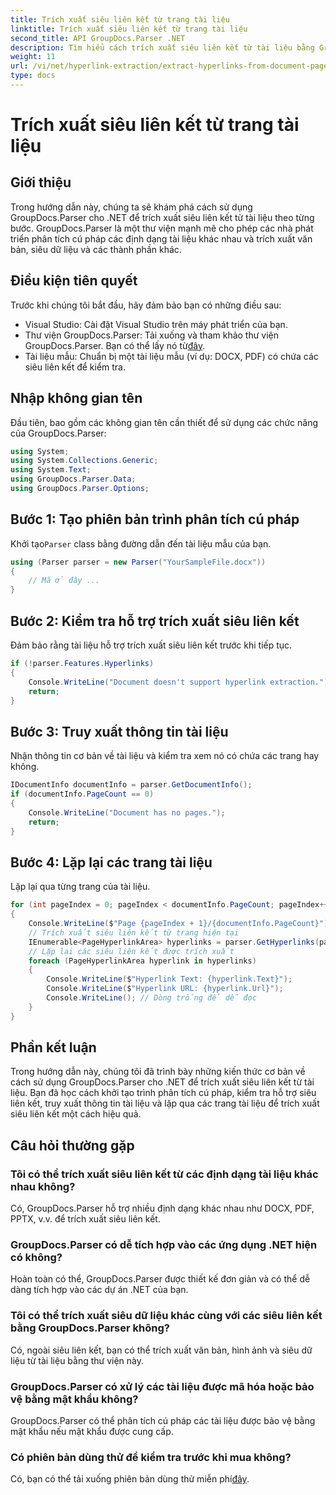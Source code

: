 ```yaml
---
title: Trích xuất siêu liên kết từ trang tài liệu
linktitle: Trích xuất siêu liên kết từ trang tài liệu
second_title: API GroupDocs.Parser .NET
description: Tìm hiểu cách trích xuất siêu liên kết từ tài liệu bằng GroupDocs.Parser cho .NET. Hướng dẫn từng bước để trích xuất siêu liên kết trong C#.
weight: 11
url: /vi/net/hyperlink-extraction/extract-hyperlinks-from-document-page/
type: docs
---
```

# Trích xuất siêu liên kết từ trang tài liệu

## Giới thiệu
Trong hướng dẫn này, chúng ta sẽ khám phá cách sử dụng GroupDocs.Parser cho .NET để trích xuất siêu liên kết từ tài liệu theo từng bước. GroupDocs.Parser là một thư viện mạnh mẽ cho phép các nhà phát triển phân tích cú pháp các định dạng tài liệu khác nhau và trích xuất văn bản, siêu dữ liệu và các thành phần khác.
## Điều kiện tiên quyết
Trước khi chúng tôi bắt đầu, hãy đảm bảo bạn có những điều sau:
- Visual Studio: Cài đặt Visual Studio trên máy phát triển của bạn.
-  Thư viện GroupDocs.Parser: Tải xuống và tham khảo thư viện GroupDocs.Parser. Bạn có thể lấy nó từ[đây](https://releases.groupdocs.com/parser/net/).
- Tài liệu mẫu: Chuẩn bị một tài liệu mẫu (ví dụ: DOCX, PDF) có chứa các siêu liên kết để kiểm tra.

## Nhập không gian tên
Đầu tiên, bao gồm các không gian tên cần thiết để sử dụng các chức năng của GroupDocs.Parser:
```csharp
using System;
using System.Collections.Generic;
using System.Text;
using GroupDocs.Parser.Data;
using GroupDocs.Parser.Options;
```
## Bước 1: Tạo phiên bản trình phân tích cú pháp
 Khởi tạo`Parser` class bằng đường dẫn đến tài liệu mẫu của bạn.
```csharp
using (Parser parser = new Parser("YourSampleFile.docx"))
{
    // Mã ở đây ...
}
```
## Bước 2: Kiểm tra hỗ trợ trích xuất siêu liên kết
Đảm bảo rằng tài liệu hỗ trợ trích xuất siêu liên kết trước khi tiếp tục.
```csharp
if (!parser.Features.Hyperlinks)
{
    Console.WriteLine("Document doesn't support hyperlink extraction.");
    return;
}
```
## Bước 3: Truy xuất thông tin tài liệu
Nhận thông tin cơ bản về tài liệu và kiểm tra xem nó có chứa các trang hay không.
```csharp
IDocumentInfo documentInfo = parser.GetDocumentInfo();
if (documentInfo.PageCount == 0)
{
    Console.WriteLine("Document has no pages.");
    return;
}
```
## Bước 4: Lặp lại các trang tài liệu
Lặp lại qua từng trang của tài liệu.
```csharp
for (int pageIndex = 0; pageIndex < documentInfo.PageCount; pageIndex++)
{
    Console.WriteLine($"Page {pageIndex + 1}/{documentInfo.PageCount}");
    // Trích xuất siêu liên kết từ trang hiện tại
    IEnumerable<PageHyperlinkArea> hyperlinks = parser.GetHyperlinks(pageIndex);
    // Lặp lại các siêu liên kết được trích xuất
    foreach (PageHyperlinkArea hyperlink in hyperlinks)
    {
        Console.WriteLine($"Hyperlink Text: {hyperlink.Text}");
        Console.WriteLine($"Hyperlink URL: {hyperlink.Url}");
        Console.WriteLine(); // Dòng trống để dễ đọc
    }
}
```

## Phần kết luận
Trong hướng dẫn này, chúng tôi đã trình bày những kiến thức cơ bản về cách sử dụng GroupDocs.Parser cho .NET để trích xuất siêu liên kết từ tài liệu. Bạn đã học cách khởi tạo trình phân tích cú pháp, kiểm tra hỗ trợ siêu liên kết, truy xuất thông tin tài liệu và lặp qua các trang tài liệu để trích xuất siêu liên kết một cách hiệu quả.

## Câu hỏi thường gặp
### Tôi có thể trích xuất siêu liên kết từ các định dạng tài liệu khác nhau không?
Có, GroupDocs.Parser hỗ trợ nhiều định dạng khác nhau như DOCX, PDF, PPTX, v.v. để trích xuất siêu liên kết.
### GroupDocs.Parser có dễ tích hợp vào các ứng dụng .NET hiện có không?
Hoàn toàn có thể, GroupDocs.Parser được thiết kế đơn giản và có thể dễ dàng tích hợp vào các dự án .NET của bạn.
### Tôi có thể trích xuất siêu dữ liệu khác cùng với các siêu liên kết bằng GroupDocs.Parser không?
Có, ngoài siêu liên kết, bạn có thể trích xuất văn bản, hình ảnh và siêu dữ liệu từ tài liệu bằng thư viện này.
### GroupDocs.Parser có xử lý các tài liệu được mã hóa hoặc bảo vệ bằng mật khẩu không?
GroupDocs.Parser có thể phân tích cú pháp các tài liệu được bảo vệ bằng mật khẩu nếu mật khẩu được cung cấp.
### Có phiên bản dùng thử để kiểm tra trước khi mua không?
 Có, bạn có thể tải xuống phiên bản dùng thử miễn phí[đây](https://releases.groupdocs.com/).